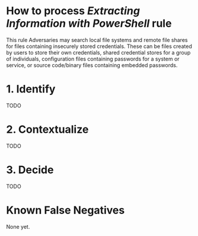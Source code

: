 # How to process *Extracting Information with PowerShell* rule
This rule Adversaries may search local file systems and remote file shares for files containing insecurely stored credentials.
These can be files created by users to store their own credentials, shared credential stores for a group of individuals,
configuration files containing passwords for a system or service, or source code/binary files containing embedded passwords.

# 1. Identify
TODO

# 2. Contextualize
TODO

# 3. Decide
TODO

# Known False Negatives
None yet.
